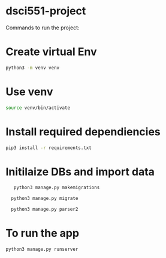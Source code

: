 # dsci551-project

Commands to run the project:


# Create virtual Env
```bash 
python3 -m venv venv
```
# Use venv

```bash
source venv/bin/activate
```
# Install required dependiencies
```bash
pip3 install -r requirements.txt
```
# Initilaize DBs and import data

```bash
   python3 manage.py makemigrations
  ```
```bash
  python3 manage.py migrate
  ```
```bash
  python3 manage.py parser2
```
# To run the app

```bash
python3 manage.py runserver
```
